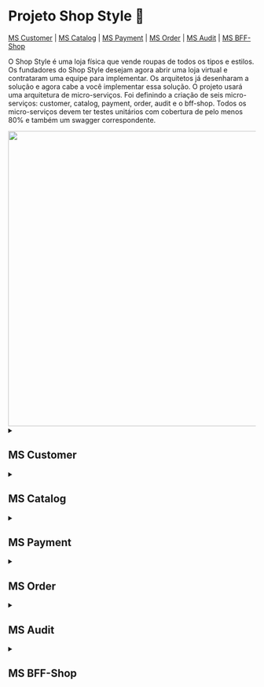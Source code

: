 <h1> Projeto Shop Style 🛒</h1>

[MS Customer](#id1)  |  [MS Catalog](#id2)  |  [MS Payment](#id3)  |  [MS Order](#id4)  |  [MS Audit](#id5)  |  [MS BFF-Shop](#id6)

<p> O Shop Style é uma loja física que vende roupas de todos os tipos e estilos. Os fundadores do Shop Style desejam agora abrir uma loja virtual e contrataram uma equipe para implementar. Os arquitetos já desenharam a solução e agora cabe a você implementar essa solução. O projeto usará uma arquitetura de micro-serviços. Foi definindo a criação de seis micro-serviços: customer, catalog, payment, order, audit e o bff-shop. Todos os micro-serviços devem ter testes unitários com cobertura de pelo menos 80% e também um swagger correspondente.</p>

<div align="center">
  <img src="https://user-images.githubusercontent.com/76399078/180453933-4d169a01-0a4f-448c-9cd8-a26dba6a765b.PNG" width="600px"/>
</div>

<details>
  <summary><a id="id1"><h2><strong>MS Customer</strong></h2></summary>

<p> O MS customer tem a responsabilidade de armazenar e gerenciar os dados de usuário e seus endereços. O MS customer possui os seguintes endpoints:</p>

```
POST - /v1/login

POST - /v1/customers
GET - /v1/customers/:id
PUT - /v1/customers/:id
PUT - /v1/customers/:id/password

POST - /v1/address
PUT - /v1/address/:id
DELETE - /v1/address/:id
```

<p><strong>Campos da tabela customer:</strong></p>

```
ID, CPF, FIRST_NAME, LAST_NAME, SEX, BIRTHDATE, EMAIL, PASSWORD, ACTIVE
```

<p><strong>Campos da tabela address:</strong></p>

```
ID, STATE, CITY, DISTRICT, STREET, NUMBER, CEP, COMPLEMENT, CUSTOMER_ID
```

<p><strong>Observação:</strong></p>

<li>O campo ID de todas as tabelas deve ser gerado por auto incremento.</li>
<li>Exemplo de um payload para cadastrar cliente:</li>

```
{
  "firstName": "Maria",
  "lastName": "Oliveira",
  "sex": "Feminino",
  "cpf": "000.000.000-00",
  "birthdate": "0000-00-00",
  "email": "maria@email.com",
  "password": "12345678",
  "active": true
}
```

<p><strong>Validações necessárias:</strong></p>
<li> Os campos firstName e lastName precisam ter no mínimo 3 caracteres.</li>
<li> O campo sex só pode ter duas opções disponíveis Masculino e Feminino, caso contrário informar um erro ao usuário.
<li> O campo email precisa estar no formato de um email válido e não deve permitir emails duplicados.
<li> O campo cpf precisa seguir o seguinte padrão (xxx-xxx-xxx.xx).
<li> O campo password precisa ter no mínimo 6 caracteres e tem que ser salva criptografada no banco.
<li> O campo birthdate precisa ser salvo no banco como o tipo date e tem que estar no formato ISO-8601, entretanto na hora de serializar o objeto e enviar no payload do response esse campo precisa estar no formato dd/mm/aaaa.
<li> O campo active deve aceitar somente valores booleanos.

<p><strong>Exemplo de um payload para cadastrar endereço:</strong></p>

```
{
  "state": "Ceará",
  "city": "Fortaleza",
  "district": "Conjunto Ceará",
  "street": "Rua 202B",
  "number": "902",
  "cep": "60530-280",
  "complement": "",
  "customerId": 1
}
```

<p><strong>Validações necessárias:</strong></p>

<li>Todos os campos são obrigatórios exceto o campo complement.</li>
<li>Todos os campos são textos.</li>
<li>O campo state só deve aceitar valores de um dos 27 estados brasileiros, qualquer outro valor deve retornar um erro.</li>
<li>O body do endpoint POST - /v1/login:</li>

```
{
  "email": "maria@email.com",
  "password": "12345678"
}
```

<p><strong>Observação:</strong></p>

<li>No endpoint /v1/customers/:id além de retornar os dados do cliente deve trazer todos os seus endereços.</li>
<li>Usar o PostgreSQL.</li>

</details>

<details>
  <summary><a id="id2"><h2><strong>MS Catalog</strong></h2></summary>

<p>O MS catalog é o responsável por armazenar os produtos, skus e categorias que vão estar disponíveis na aplicação. Um produto tem um ou mais skus e está vinculado a uma categoria e uma categoria pode ter zero ou mais produtos. Uma sku tem uma ou mais medias e uma media é de uma sku. O MS catalog possui os seguintes endpoints:</p>

```
POST - /v1/products
GET - /v1/products
GET - /v1/products/:id
PUT - /v1/products/:id
DELETE - /v1/products/:id

POST - /v1/skus
PUT - /v1/skus/:id
DELETE - /v1/skus/:id

POST - /v1/categories
GET - /v1/categories
GET - /v1/categories/:id/products
PUT - /v1/categories/:id
DELETE - /v1/categories/:id
```

<p><strong>Campos da tabela product:</strong></p>

```
ID, NAME, DESCRIPTION, BRAND, MATERIAL, ACTIVE, CATEGORY_ID
```

<p><strong>Campos da tabela sku:</strong></p>

```
ID, PRICE, QUANTITY, COLOR, SIZE, HEIGHT, WIDTH, PRODUCT_ID
```

<p><strong>Campos da tabela media:</strong></p>

```
ID, IMAGE_URL, SKU_ID
```

<p><strong>Campos da tabela category:</strong></p>

```
ID, NAME, ACTIVE, PARENT_ID
```

<p><strong>Observação:</strong></p>

<li>O campo ID de todas as tabelas deve ser gerado por auto incremento.</li>

<p><strong>Exemplo de um payload para cadastrar um produto:</strong></p>

```
{
  "name": "Camisa Oficial do Fluminense",
  "description": "A camisa pra você que é tricolor de coração",
  "brand": "Umbro",
  "material": "Algodão"
  "active": true,
  "categoryId": 1
}
```

<p><strong>Exemplo de um payload para cadastrar uma sku:</strong></p>

```
{
  "price": 249.99,
  "quantity": 10,
  "color": "tricolor",
  "size": "M",
  "height": 100
  "width": 80
  "images": ["http://example.com/image-1.png", "http://example.com/image-2.png", "http://example.com/image-3.png", "http://example.com/image
  "productId": 1
}
```

<p><strong>Exemplo de um payload para cadastrar uma categoria principal:</strong></p>

```
{
  "name": "Camisas",
  "active": true
}
```

<p><strong>Exemplo de um payload para cadastrar uma categoria filha:</strong></p>

```
{
  "name": "Camisas de Futebol",
  "active": true
  "parentId": 1
}
```

<p><strong>Validações necessárias:</strong></p>

<li>Os campos name, description, brand, active e categoryId são obrigatórios para salvar um produto.</li>
<li>As categorias têm que estar ativa para um produto ser salvo.</li>
<li>Produtos só podem ser salvos em categorias ativas e que não tem nenhum filho.</li>
<li>Todos os campos mostrados acima são obrigatórios para cadastrar uma sku.</li>
<li>Os campos height e width da sku tem que ser enviado em centímetros.</li>
<li>Os campos name e active são obrigatórios para salvar uma categoria.</li>
<li>No endpoint GET - /v1/categories o retorno deve ser em formato de árvore, segue um exemplo logo abaixo:</li>

```
[
  {
    "id": 1,
    "name": "Masculino",
    "active": true,
    "children": [
      {
        "id": 2,
        "name": "Roupas",
        "active": true,
        "children": [
          {
            "id": 3,
            "name": "Futebol",
            "active": true
          },
          {
            "id": 4,
            "name": "Elegante",
            "active": true
          }
        ]
      }
    ]
  },
  {
    "id": 5,
    "name": "Feminino",
    "active": true,
    "children": [
      {
        "id": 6,
        "name": "Roupas",
        "active": true,
        "children": [
          {
            "id": 7,
            "name": "Usual",
            "active": true
          },
          {
            "id": 8,
            "name": "Elegante",
            "active": true
          }
        ]
      }
    ]
  },
]
```

<li>O ms-catalog deve escutar as mensagens enviadas via RabbitMQ pelo ms-order para diminuir o estoque das skus, a mensagemenviada pelo ms-order possui o seguinte formato:</li>

```
{
  "orderId": "6294d4b66f71221237b4d211",
  "skus": [
    {
      "id": 1,
      "quantity": 1
    },
    {
      "id": 2,
      "quantity": 5
    }
  ]
}
```

<p><strong>Observações:</strong></p>

<li>Usar PostgreSQL e RabbitMQ.</li>
<li>O endpoint GET - /v1/products/:id além de retornar as informações do produto, tem que listar todas as suas skus.</li>
<li>Ao desativar uma categoria todas as suas categorias filhas serão desativadas.</li>

</details>

<details>
  <summary><a id="id3"><h2><strong>MS Payment</strong></h2></summary>

<p>O MS Payment é o responsável por gerenciar todos os métodos de pagamentos disponíveis. O MS Payment possui os seguintes endpoints:</p>

```
POST - /v1/payments
GET - /v1/payments
PUT - /v1/payments/:id
DELETE - /v1/payments/:id

POST - /v1/installments
PUT - /v1/installments/:id
DELETE - /v1/installments/:id
```

<p><strong>Campos da tabela payments:</strong></p>

```
ID, TYPE, INSTALLMENTS, ACTIVE
```

<p><strong>Campos da tabela installments:</strong></p>

```
ID, AMOUNT, BRAND, PAYMENT_ID
```

<p><strong>Observação:</strong></p>
<li>O campo ID de todas as tabelas deve ser gerado por auto incremento.</li>
<li>Exemplo de um payload para cadastrar um método de pagamento:</li>

```
{
  "type": "credit card",
  "installments": true,
  "active": true
}
```

<p><strong>Validações necessárias:</strong></p>
<li>Todos os campos são obrigatórios.</li>
<li>Exemplo de um payload para cadastrar a quantidade de parcelas disponíveis naquele método de pagamento:</li>

```
{
  "amount": 5,
  "brand": "mastercard"
  "paymentId": 1
}
```

<p><strong>Validações necessárias:</strong></p>
<li>O campo brand não é obrigatório.</li>
<li>Tem que validar se o installments do paymentId informado é true.</li>
<li>O ms-payment deve escutar as mensagens enviadas via RabbitMQ pelo ms-order com relação ao processamento de pagamento de um pedido. Os ms-payment deve processar essa mensagem que possui o seguinte formato:</li>

```
{
  "orderId": "6294d4b66f71221237b4d211",
  "payment": {
    "id": 1,
    "installments": 0
  }
}
```

<li>Depois de realizar o processamento da mensagem o ms-payment deve retornar o resultado, que possui o seguinte formato:</li>

```
{
  "orderId": "6294d4b66f71221237b4d211",
  "status": "PAYMENT_SUCCESSFUL"
}
```

<p><strong>Os possíveis status que o ms-payment pode enviar para o ms-order são os seguintes:</strong></p>
<li>Pagamento realizado com sucesso - PAYMENT_SUCCESSFUL</li>
<li>Pagamento não existe no banco - PAYMENT_NOT_FOUND</li>
<li>Pagamento está inativado - PAYMENT_INACTIVE</li>
<li>Pagamento não aceita parcelamento - PAYMENT_NOT_INSTALLMENT</li>
<li>As parcelas informadas não estão dentro do limite definido - PAYMENT_AMOUNT_NOT_AVAILABLE</li>

<p><strong>Observações:</strong></p>
<li>Usar PostgreSQL e RabbitMQ.</li>

</details>

<details>
  <summary><a id="id4"><h2><strong>MS Order</strong></h2></summary>

<p>O MS Order é o responsável por gerenciar todos os pedidos de compra realizadas na aplicação. O MS Order possui os seguintes endpoints:</p>

```
POST - /v1/orders
GET - /v1/orders
GET - /v1/orders/customers/:customerId
```

<p><strong>Campos da coleção orders:</strong></p>

```
ID, CUSTOMER, PAYMENT, CART, DATE, STATUS, TOTAL
```

<p><strong>Exemplo de um payload para criar um pedido:</strong></p>

```
{
  "customer": {
    "id": 1,
    "addressId": 1
  },
  "payment": {
    "id": 1,
    "installments": 0
  },
  "cart": [
    {
      "skuId": 1,
      "quantity": 1
    },
    {
    "skuId": 2,
    "quantity": 5
    }
  ]
}
```

<p><strong>Validações necessárias:</strong></p>
<li>Todos os campos são obrigatórios.</li>
<li>Dado o valor id e addressId que está dentro do objeto customer, o ms-order deve se comunicar com o ms-customer para saber se esse usuário existe, se está ativo e se o endereço informado realmente existe, caso não deve retornar um erro.</li>
<li>Dado o valor skuId e quantity que estão dentro do objeto cart, os ms-order deve se comunicar com o ms-catalog para saber se existe essa sku e se tem disponível no estoque a quantidade solicitada, caso não atenda algum dos dois critérios deve retornar um erro.</li>
<li>Após realizar a inserção do documento, deve ser feito uma comunicação com o ms-payment para processar o pagamento desse pedido e o mesmo deve escutar o resultado enviado pelo ms-payment para atualizar o status do pedido no banco. Se o pagamento foi processado com sucesso, o ms-order deve enviar uma mensagem para o ms-catalog diminuir o estoque das skus do pedido.</li>

<p><strong>Observações:</strong></p>
<li>Usar o MongoDB</li>
<li>Na hora da inserção do documento na coleção deve ser calculado o total da compra, a partir do objeto cart é possível fazer esse calculo, assim como inserir a data e a hora que ocorreu a compra. O campo status deve ser salvo com o valor inicial de PROCESSING_PAYMENT.</li>
<li>O endpoint GET - /v1/orders necessita de três query param, sendo que um é obrigatório. O query param obrigatório é o startDate que informa a partir de qual data que deseja filtrar os pedidos realizados, o segundo query param é o endDate que usado em conjunto com o startDate define um intervalo de tempo dos pedidos realizados. O ultimo query param é o status para filtrar os pedidos a partir do seu status.</li>
<li>O endpoint GET - /v1/orders/customers/:customerId necessita de três query param, mas nenhum é obrigatório. O query param startDate informa a partir de qual data que deseja filtrar os pedidos realizados, o segundo query param é o endDate que usado em conjunto com o startDate define um intervalo de tempo dos pedidos realizados. O ultimo query param é o status para filtrar os pedidos a partir do seu status.</li>

</details>

<details>
  <summary><a id="id5"><h2><strong>MS Audit</strong></h2></summary>

<p>O MS audit é o micro-serviço responsável pela auditoria de todos os eventos que ocorreu no processamento de um pedido. O MS audit possui os seguinte endpoint:</p>

```
GET - /v1/audit/orders/:orderId
```

<p>Todos os eventos que transita entre o ms-order, ms-payment e ms-catalog devem ser salvas na base do ms-audit. Com essas informações salvas teremos uma visão ampla de todos os dados que foi transitado entre os micro-serviços que processa um pedido.</p>

<p><strong>Observações:</strong></p>
<li>Usar o MongoDB.</li>

</details>

<details>
  <summary><a id="id2"><h2><strong>MS BFF-Shop</strong></h2></summary>

<p>Todos os micro-serviços serão de uso interno para os funcionários da empresa. Então precisa ser disponibilizado um ponto de entrada para que os clientes possam se comunicar com as funcionalidades. O MS bff-shop tem os seguintes endpoints:</p>

```
POST - /v1/login

POST - /v1/customers
GET - /v1/customers/:id
PUT - /v1/customers/:id
PUT - /v1/customers/:id/password

POST - /v1/address
PUT - /v1/address/:id
DELETE - /v1/address/:id

GET - /v1/products
GET - /v1/products/:id

GET - /v1/categories
GET - /v1/categories/:id/products

GET - /v1/payments

POST - /v1/orders
GET - /v1/orders/customers/:customerId
```

<p><strong>Observação:</strong></p>

<li>Todos os endpoints precisam ser autenticados e autorizados via token JWT, exceto os endpoints POST - /v1/login e POST - /v1/customers.</li>

<h4><strong>ATENÇÃO: Esse projeto é para fins didáticos então algumas decisões de arquitetura foi tomada para ajudar no aprendizado de alguns conceitos, então algumas decisões técnicas usadas nesse projeto didático não serão arquitetados igualmente em projetos reais.</strong></h4>
